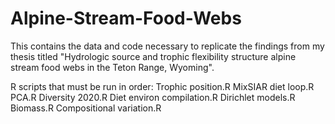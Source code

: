 # Alpine-Stream-Food-Webs

This contains the data and code necessary to replicate the findings from my thesis titled "Hydrologic source and trophic flexibility structure alpine stream food webs in the Teton Range, Wyoming".

R scripts that must be run in order:
Trophic position.R
MixSIAR diet loop.R
PCA.R 
Diversity 2020.R
Diet environ compilation.R
Dirichlet models.R 
Biomass.R 
Compositional variation.R 
